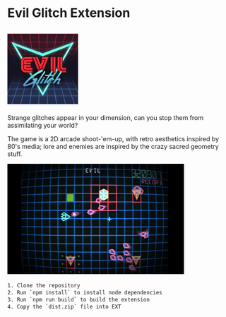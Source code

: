 # Evil Glitch Extension
![alt text](./src/evil-glitch/screenshots/EvilGlitchLogo.jpg "logo")
---

Strange glitches appear in your dimension, can you stop them from assimilating your world?

The game is a 2D arcade shoot-'em-up, with retro aesthetics inspired by 80's media; lore and enemies are inspired by the crazy sacred geometry stuff.

![alt text](./src/evil-glitch/screenshots/bigScreenshot-min.png "screenshot")

```
1. Clone the repository
2. Run `npm install` to install node dependencies
3. Run `npm run build` to build the extension
4. Copy the `dist.zip` file into EXT
```